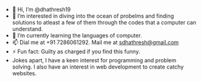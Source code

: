 - 👋 Hi, I’m @dhathresh19
- 👀 I’m interested in diving into the ocean of probelms and finding solutions to atleast a few of them through the codes that a computer can understand.
- 🌱 I’m currently learning the languages of computer.
- 📫 Dial me at +91 7286061292. Mail me at sdhathresh@gmail.com 
- ⚡ Fun fact: Guilty as charged if you find this funny.
- Jokes apart, I have a keen interest for programming and problem solving. I also have an interest in web development to create catchy websites.

<!---
dhathresh19/dhathresh19 is a ✨ special ✨ repository because its `README.md` (this file) appears on your GitHub profile.
You can click the Preview link to take a look at your changes.
--->
